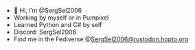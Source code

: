 - 👋 Hi, I’m @SergSel2006
- Working by myself or in Pumpixel
- Learned Python and C# by self
- Discord: SergSel2006
- Find me in the Fediverse <link rel="me" href="https://rustodon.hopto.org/@SergSel2006">@SergSel2006@rustodon.hopto.org</link>
